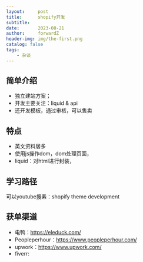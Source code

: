 ```yaml
---
layout:     post
title:      shopify开发
subtitle:   
date:       2023-08-21
author:     forwardZ
header-img: img/the-first.png
catalog: false
tags:
    - 杂谈
---
```


## 简单介绍
* 独立建站方案；
* 开发主要关注：liquid & api
* 还开发模板，通过审核，可以售卖

## 特点
* 英文资料居多
* 使用js操作dom，dom处理页面，
* liquid：对html进行封装，


## 学习路径
可以youtube搜素：shopify theme development

## 获单渠道
* 电鸭：https://eleduck.com/
* Peopleperhour：https://www.peopleperhour.com/
* upwork：https://www.upwork.com/
* fiverr: